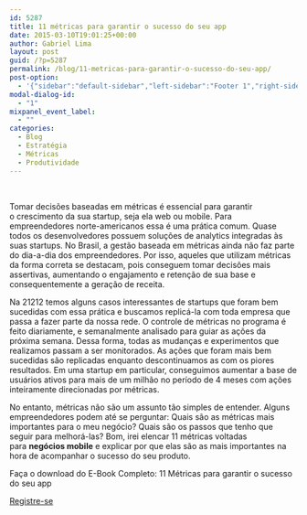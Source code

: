 ```yaml
---
id: 5287
title: 11 métricas para garantir o sucesso do seu app
date: 2015-03-10T19:01:25+00:00
author: Gabriel Lima
layout: post
guid: /?p=5287
permalink: /blog/11-metricas-para-garantir-o-sucesso-do-seu-app/
post-option:
  - '{"sidebar":"default-sidebar","left-sidebar":"Footer 1","right-sidebar":"Footer 1","page-title":"","page-caption":""}'
modal-dialog-id:
  - "1"
mixpanel_event_label:
  - ""
categories:
  - Blog
  - Estratégia
  - Métricas
  - Produtividade
---
```

&nbsp;

Tomar decisões baseadas em métricas é essencial para garantir o crescimento da sua startup, seja ela web ou mobile. Para empreendedores norte-americanos essa é uma prática comum. Quase todos os desenvolvedores possuem soluções de analytics integradas às suas startups. No Brasil, a gestão baseada em métricas ainda não faz parte do dia-a-dia dos empreendedores. Por isso, aqueles que utilizam métricas da forma correta se destacam, pois conseguem tomar decisões mais assertivas, aumentando o engajamento e retenção de sua base e consequentemente a geração de receita.

Na 21212 temos alguns casos interessantes de startups que foram bem sucedidas com essa prática e buscamos replicá-la com toda empresa que passa a fazer parte da nossa rede. O controle de métricas no programa é feito diariamente, e semanalmente analisado para guiar as ações da próxima semana. Dessa forma, todas as mudanças e experimentos que realizamos passam a ser monitorados. As ações que foram mais bem sucedidas são replicadas enquanto descontinuamos as com os piores resultados. Em uma startup em particular, conseguimos aumentar a base de usuários ativos para mais de um milhão no período de 4 meses com ações inteiramente direcionadas por métricas.

No entanto, métricas não são um assunto tão simples de entender. Alguns empreendedores podem até se perguntar: Quais são as métricas mais importantes para o meu negócio? Quais são os passos que tenho que seguir para melhorá-las? Bom, irei elencar 11 métricas voltadas para **negócios mobile** e explicar por que elas são as mais importantes na hora de acompanhar o sucesso do seu produto.

Faça o download do E-Book Completo: 11 Métricas para garantir o sucesso do seu app

<div class="gdlr-course-button" >
  <a  href='http://bit.ly/11metricas'>Registre-se</a>
</div>

&nbsp;